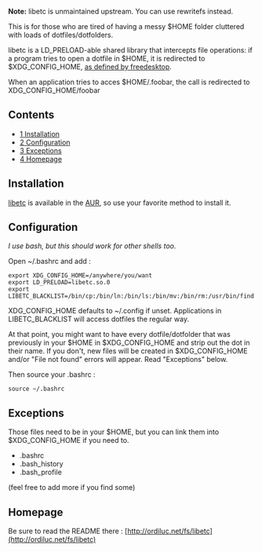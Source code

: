 **Note:** libetc is unmaintained upstream. You can use rewritefs instead.

This is for those who are tired of having a messy $HOME folder cluttered with loads of dotfiles/dotfolders.

libetc is a LD_PRELOAD-able shared library that intercepts file operations: if a program tries to open a dotfile in $HOME, it is redirected to $XDG_CONFIG_HOME, [as defined by freedesktop](http://standards.freedesktop.org/basedir-spec/basedir-spec-0.6.html).

When an application tries to acces $HOME/.foobar, the call is redirected to XDG_CONFIG_HOME/foobar

## Contents

*   [1 Installation](#Installation)
*   [2 Configuration](#Configuration)
*   [3 Exceptions](#Exceptions)
*   [4 Homepage](#Homepage)

## Installation

[libetc](https://aur.archlinux.org/packages/libetc/) is available in the [AUR](/index.php/AUR "AUR"), so use your favorite method to install it.

## Configuration

_I use bash, but this should work for other shells too._

Open ~/.bashrc and add :

```
export XDG_CONFIG_HOME=/anywhere/you/want 
export LD_PRELOAD=libetc.so.0
export LIBETC_BLACKLIST=/bin/cp:/bin/ln:/bin/ls:/bin/mv:/bin/rm:/usr/bin/find

```

XDG_CONFIG_HOME defaults to ~/.config if unset. Applications in LIBETC_BLACKLIST will access dotfiles the regular way.

At that point, you might want to have every dotfile/dotfolder that was previously in your $HOME in $XDG_CONFIG_HOME and strip out the dot in their name. If you don't, new files will be created in $XDG_CONFIG_HOME and/or "File not found" errors will appear. Read "Exceptions" below.

Then source your .bashrc :

```
source ~/.bashrc

```

## Exceptions

Those files need to be in your $HOME, but you can link them into $XDG_CONFIG_HOME if you need to.

*   .bashrc
*   .bash_history
*   .bash_profile

(feel free to add more if you find some)

## Homepage

Be sure to read the README there : [http://ordiluc.net/fs/libetc](http://ordiluc.net/fs/libetc)